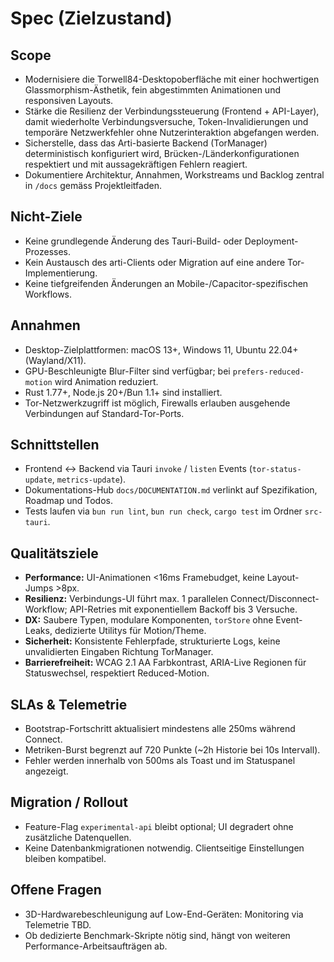 # Spec (Zielzustand)

## Scope
- Modernisiere die Torwell84-Desktopoberfläche mit einer hochwertigen Glassmorphism-Ästhetik, fein abgestimmten Animationen und responsiven Layouts.
- Stärke die Resilienz der Verbindungssteuerung (Frontend + API-Layer), damit wiederholte Verbindungsversuche, Token-Invalidierungen und temporäre Netzwerkfehler ohne Nutzerinteraktion abgefangen werden.
- Sicherstelle, dass das Arti-basierte Backend (TorManager) deterministisch konfiguriert wird, Brücken-/Länderkonfigurationen respektiert und mit aussagekräftigen Fehlern reagiert.
- Dokumentiere Architektur, Annahmen, Workstreams und Backlog zentral in `/docs` gemäss Projektleitfaden.

## Nicht-Ziele
- Keine grundlegende Änderung des Tauri-Build- oder Deployment-Prozesses.
- Kein Austausch des arti-Clients oder Migration auf eine andere Tor-Implementierung.
- Keine tiefgreifenden Änderungen an Mobile-/Capacitor-spezifischen Workflows.

## Annahmen
- Desktop-Zielplattformen: macOS 13+, Windows 11, Ubuntu 22.04+ (Wayland/X11).
- GPU-Beschleunigte Blur-Filter sind verfügbar; bei `prefers-reduced-motion` wird Animation reduziert.
- Rust 1.77+, Node.js 20+/Bun 1.1+ sind installiert.
- Tor-Netzwerkzugriff ist möglich, Firewalls erlauben ausgehende Verbindungen auf Standard-Tor-Ports.

## Schnittstellen
- Frontend ↔ Backend via Tauri `invoke` / `listen` Events (`tor-status-update`, `metrics-update`).
- Dokumentations-Hub `docs/DOCUMENTATION.md` verlinkt auf Spezifikation, Roadmap und Todos.
- Tests laufen via `bun run lint`, `bun run check`, `cargo test` im Ordner `src-tauri`.

## Qualitätsziele
- **Performance:** UI-Animationen <16ms Framebudget, keine Layout-Jumps >8px.
- **Resilienz:** Verbindungs-UI führt max. 1 parallelen Connect/Disconnect-Workflow; API-Retries mit exponentiellem Backoff bis 3 Versuche.
- **DX:** Saubere Typen, modulare Komponenten, `torStore` ohne Event-Leaks, dedizierte Utilitys für Motion/Theme.
- **Sicherheit:** Konsistente Fehlerpfade, strukturierte Logs, keine unvalidierten Eingaben Richtung TorManager.
- **Barrierefreiheit:** WCAG 2.1 AA Farbkontrast, ARIA-Live Regionen für Statuswechsel, respektiert Reduced-Motion.

## SLAs & Telemetrie
- Bootstrap-Fortschritt aktualisiert mindestens alle 250ms während Connect.
- Metriken-Burst begrenzt auf 720 Punkte (~2h Historie bei 10s Intervall).
- Fehler werden innerhalb von 500ms als Toast und im Statuspanel angezeigt.

## Migration / Rollout
- Feature-Flag `experimental-api` bleibt optional; UI degradert ohne zusätzliche Datenquellen.
- Keine Datenbankmigrationen notwendig. Clientseitige Einstellungen bleiben kompatibel.

## Offene Fragen
- 3D-Hardwarebeschleunigung auf Low-End-Geräten: Monitoring via Telemetrie TBD.
- Ob dedizierte Benchmark-Skripte nötig sind, hängt von weiteren Performance-Arbeitsaufträgen ab.
